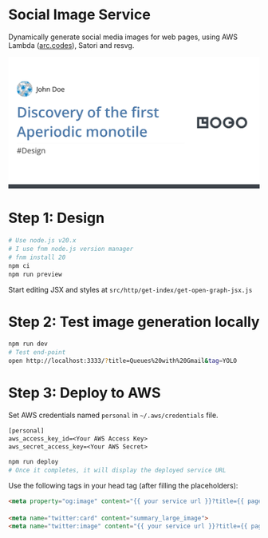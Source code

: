 # Social Image Service

Dynamically generate social media images for web pages, using AWS Lambda ([arc.codes](https://arc.codes)), Satori and resvg.

<img src="preview.png" alt="Preview" width="504"/>


# Step 1: Design

```sh
# Use node.js v20.x
# I use fnm node.js version manager
# fnm install 20
npm ci
npm run preview
```

Start editing JSX and styles at `src/http/get-index/get-open-graph-jsx.js`

# Step 2: Test image generation locally

```sh
npm run dev
# Test end-point
open http://localhost:3333/?title=Queues%20with%20Gmail&tag=YOLO
```

# Step 3: Deploy to AWS

Set AWS credentials named `personal` in `~/.aws/credentials` file.

```
[personal]
aws_access_key_id=<Your AWS Access Key>
aws_secret_access_key=<Your AWS Secret>
```

```sh
npm run deploy
# Once it completes, it will display the deployed service URL
```

Use the following tags in your head tag (after filling the placeholders):
```html
<meta property="og:image" content="{{ your service url }}?title={{ page title }}&tag={{ tags }}">

<meta name="twitter:card" content="summary_large_image">
<meta name="twitter:image" content="{{ your service url }}?title={{ page title }}&tag={{ tags }}">
```
